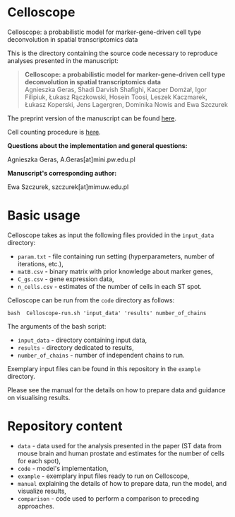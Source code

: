 # Celloscope
Celloscope: a probabilistic model for marker-gene-driven cell type deconvolution in spatial transcriptomics data

This is the directory containing the source code necessary to reproduce analyses presented in the manuscript:  

> **Celloscope: a probabilistic model for marker-gene-driven cell type deconvolution in spatial transcriptomics data**  
> Agnieszka Geras, Shadi Darvish Shafighi, Kacper Domżał, Igor Filipiuk,  Łukasz Rączkowski, Hosein Toosi, Leszek Kaczmarek,  Łukasz Koperski, Jens Lagergren, Dominika Nowis and Ewa Szczurek

The preprint version of the manuscript can be found [here](https://www.biorxiv.org/content/10.1101/2022.05.24.493193v1).

Cell counting procedure is [here](https://github.com/szczurek-lab/qupath-spot-utils).

**Questions about the implementation and general questions:**

Agnieszka Geras, A.Geras[at]mini.pw.edu.pl

**Manuscript's corresponding author:**

Ewa Szczurek, szczurek[at]mimuw.edu.pl

# Basic usage
Celloscope takes as input the following files provided in the `input_data` directory:

* `param.txt` - file containing run setting (hyperparameters, number of iterations, etc.),
* `matB.csv` - binary matrix with prior knowledge about marker genes,
* `C_gs.csv` - gene expression data,
* `n_cells.csv` - estimates of the number of cells in each ST spot.

Celloscope can be run from the `code` directory as follows:

```
bash  Celloscope-run.sh 'input_data' 'results' number_of_chains
```

The arguments of the bash script:
* `input_data` - directory containing input data,
* `results` - directory dedicated to results,
* `number_of_chains` - number of independent chains to run.

Exemplary input files can be found in this repository in the `example` directory. 

Please see the manual for the details on how to prepare data and guidance on visualising results.

# Repository content

* `data` - data used for the analysis presented in the paper (ST data from mouse brain and human prostate and estimates for the number of cells for each spot),
* `code` - model's implementation,
* `example` - exemplary input files ready to run on Celloscope,
* `manual` explaining the details of how to prepare data, run the model, and visualize results,
* `comparison` - code used to perform a comparison to preceding approaches.
